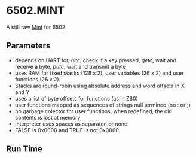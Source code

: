 # 6502.MINT

A still raw [Mint](https://github.com/monsonite/MINT) for 6502.

## Parameters

  - depends on UART for, _hitc_, check if a key pressed, _getc_, wait and receive a byte, _putc_, wait and transmit a byte
  - uses RAM for fixed stacks (128 x 2), user variables (26 x 2) and user functions (26 x 2).
  - Stacks are round-robin using absolute address and word offsets in X and Y
  - uses a list of byte offsets for functions (as in Z80)
  - user functions mapped as sequences of strings null termined (no : or ;)
  - no garbage colector for user functions, when redefined, the old contents is lost at memory
  - interpreter uses spaces as separator, or none.
  - FALSE is 0x0000 and TRUE is not 0x0000

## Run Time

